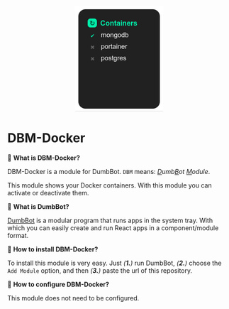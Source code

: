 <p align="center">
  <a href="https://github.com/ronoctua/DumbBot">
    <img src="module-image.png">
  </a>
</p>

# DBM-Docker

🔹 **What is DBM-Docker?**

DBM-Docker is a module for DumbBot. `DBM` means: _<ins>D</ins>umb<ins>B</ins>ot <ins>M</ins>odule_.

This module shows your Docker containers. With this module you can activate or deactivate them.

🔹 **What is DumbBot?**

[DumbBot](https://https://github.com/ronoctua/DumbBot) is a modular program that runs apps in the system tray. With which you can easily create and run React apps in a component/module format.

🔹 **How to install DBM-Docker?**

To install this module is very easy. Just _(**1.**)_ run DumbBot, _(**2.**)_ choose the `Add Module` option, and then _(**3.**)_ paste the url of this repository.

🔹 **How to configure DBM-Docker?**

This module does not need to be configured.
